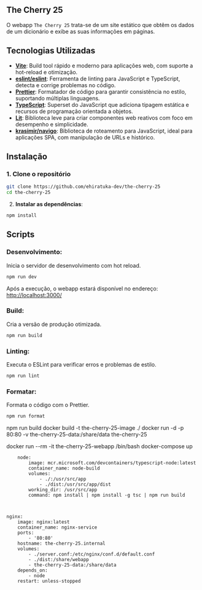## The Cherry 25

O webapp `The Cherry 25` trata-se de um site estático que obtêm os dados de um dicionário e exibe as suas informações em páginas.

## Tecnologias Utilizadas

- **[Vite](https://vitejs.dev/)**: Build tool rápido e moderno para aplicações web, com suporte a hot-reload e otimização.
- **[eslint/eslint](github.com/eslint/eslint)**: Ferramenta de linting para JavaScript e TypeScript, detecta e corrige problemas no código.
- **[Prettier](github.com/prettier/prettier)**: Formatador de código para garantir consistência no estilo, suportando múltiplas linguagens.
- **[TypeScript](https://www.typescriptlang.org/)**: Superset do JavaScript que adiciona tipagem estática e recursos de programação orientada a objetos.
- **[Lit](https://lit.dev/)**: Biblioteca leve para criar componentes web reativos com foco em desempenho e simplicidade.
- **[krasimir/navigo](https://github.com/krasimir/navigo)**: Biblioteca de roteamento para JavaScript, ideal para aplicações SPA, com manipulação de URLs e histórico.

## Instalação

### 1. Clone o repositório

```bash
git clone https://github.com/ehiratuka-dev/the-cherry-25
cd the-cherry-25
```

2. **Instalar as dependências**:

```bash
npm install
```

## Scripts

### Desenvolvimento:

Inicia o servidor de desenvolvimento com hot reload.

```bash
npm run dev
```

Após a execução, o webapp estará disponível no endereço: [http://localhost:3000/](http://localhost:3000/)

### Build:

Cria a versão de produção otimizada.

```bash
npm run build
```

### Linting:

Executa o ESLint para verificar erros e problemas de estilo.

```bash
npm run lint
```

### Formatar:

Formata o código com o Prettier.

```bash
npm run format
```

npm run build
docker build -t the-cherry-25-image ./
docker run -d -p 80:80 -v the-cherry-25-data:/share/data the-cherry-25

docker run --rm -it the-cherry-25-webapp /bin/bash
docker-compose up

        node:
            image: mcr.microsoft.com/devcontainers/typescript-node:latest
            container_name: node-build
            volumes:
                - ./:/usr/src/app
                - ./dist:/usr/src/app/dist
            working_dir: /usr/src/app
            command: npm install | npm install -g tsc | npm run build



    nginx:
        image: nginx:latest
        container_name: nginx-service
        ports:
            - '80:80'
        hostname: the-cherry-25.internal
        volumes:
            - ./server.conf:/etc/nginx/conf.d/default.conf
            - ./dist:/share/webapp
            - the-cherry-25-data:/share/data
        depends_on:
            - node
        restart: unless-stopped
